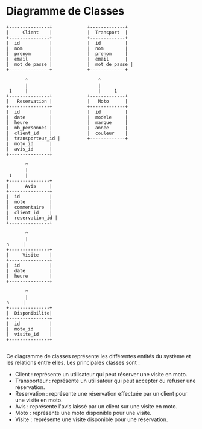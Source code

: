 # Diagramme de Classes

```
+---------------+             +-------------+
|     Client    |             |  Transport  |
+---------------+             +-------------+
|  id           |             |  id         |
|  nom          |             |  nom        |
|  prenom       |             |  prenom     |
|  email        |             |  email      |
|  mot_de_passe |             |  mot_de_passe |
+---------------+             +-------------+

       ^                          ^
       |                          |
 1     |                          |     1
+---------------+             +-------------+
|   Reservation |             |   Moto      |
+---------------+             +-------------+
|  id           |             |  id         |
|  date         |             |  modele     |
|  heure        |             |  marque     |
|  nb_personnes |             |  annee      |
|  client_id    |             |  couleur    |
|  transporteur_id |          +-------------+
|  moto_id      |
|  avis_id      |
+---------------+

       ^
       |
 1     |
+---------------+
|      Avis     |
+---------------+
|  id           |
|  note         |
|  commentaire  |
|  client_id    |
|  reservation_id |
+---------------+

       ^
       |
n     |
+---------------+
|     Visite    |
+---------------+
|  id           |
|  date         |
|  heure        |
+---------------+

       ^
       |
n     |
+---------------+
|  Disponibilite|
+---------------+
|  id           |
|  moto_id      |
|  visite_id    |
+---------------+


```

Ce diagramme de classes représente les différentes entités du système et les relations entre elles. Les principales classes sont :

- Client : représente un utilisateur qui peut réserver une visite en moto.
- Transporteur : représente un utilisateur qui peut accepter ou refuser une réservation.
- Reservation : représente une réservation effectuée par un client pour une visite en moto.
- Avis : représente l'avis laissé par un client sur une visite en moto.
- Moto : représente une moto disponible pour une visite.
- Visite : représente une visite disponible pour une réservation.
